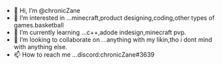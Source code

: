- 👋 Hi, I’m @chronicZane
- 👀 I’m interested in ...minecraft,product designing,coding,other types of games.basketball
- 🌱 I’m currently learning ...c++,adode indesign,minecraft pvp.
- 💞️ I’m looking to collaborate on ...anything with my likin,tho i dont mind with anything else. 
- 📫 How to reach me ...discord:chronicZane#3639

<!---
chronicZane/chronicZane is a ✨ special ✨ repository because its `README.md` (this file) appears on your GitHub profile.
You can click the Preview link to take a look at your changes.
--->
